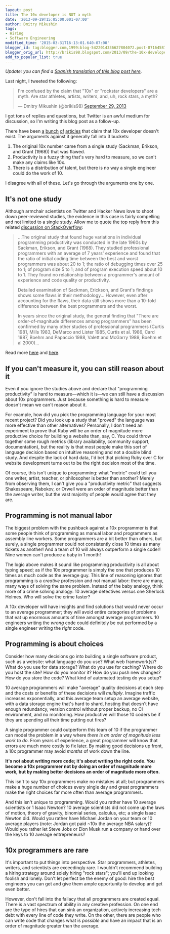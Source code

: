 ```yaml
---
layout: post
title: The 10x developer is NOT a myth
date: '2013-09-29T15:05:00.001-07:00'
author: Dmitry Mikushin
tags:
- Hiring
- Software Engineering
modified_time: '2015-03-31T16:13:01.640-07:00'
blogger_id: tag:blogger.com,1999:blog-5422014336627804072.post-8716458741587159889
blogger_orig_url: http://brikis98.blogspot.com/2013/09/the-10x-developer-is-not-myth.html
add_to_popular_list: true
---
```


*Update: you can find a [Spanish translation of this blog post here](https://www.campusmvp.es/recursos/post/el-desarrollador-estrella-del-rock-10x-no-es-un-mito.aspx).*

Last night, I tweeted the following: 

<blockquote class="twitter-tweet" lang="en"><p>I&#39;m confused by the claim that &quot;10x&quot; or &quot;rockstar developers&quot; are a myth. Are star athletes, artists, writers, and, uh, rock stars, a myth?</p>&mdash; Dmitry Mikushin (@brikis98) <a href="https://twitter.com/brikis98/status/384208625725497344">September 29, 2013</a></blockquote>
<script async src="//platform.twitter.com/widgets.js" charset="utf-8"></script>

I got tons of replies and questions, but Twitter is an awful medium for 
discussion, so I'm writing this blog post as a follow-up. 

There have been 
[a](http://blog.jelastic.com/2012/04/24/7-programming-myths-busted/) 
[bunch](http://sdt.bz/36247) 
[of](http://www.knowing.net/index.php/2011/12/11/why-10x-ticks-me-off/) 
[articles](http://www.hanselman.com/blog/TheMythOfTheRockstarProgrammer.aspx) 
that claim that 10x developer doesn't exist. The arguments against it 
generally fall into 3 buckets: 

1. The original 10x number came from a single study (Sackman, Erikson, and 
Grant (1968)) that was flawed. 
1. Productivity is a fuzzy thing that's very hard to measure, so we can't make 
any claims like 10x. 
1. There is a distribution of talent, but there is no way a single engineer 
could do the work of 10. 

I disagree with all of these. Let's go through the arguments one by one. 
 
## It's not one study

Although armchair scientists on Twitter and Hacker News love to shoot 
down peer-reviewed studies, the evidence in this case is fairly compelling and 
not limited to a single study. Allow me to quote the top reply from this 
related [discussion on 
StackOverflow](http://programmers.stackexchange.com/questions/179616/a-good-programmer-can-be-as-10-times-more-productive-than-a-mediocre-one): 

<blockquote>
  <p>
    ...The original study that found huge variations in 
    individual programming productivity was conducted in the late 1960s by 
    Sackman, Erikson, and Grant (1968). They studied professional programmers with 
    an average of 7 years' experience and found that the ratio of initial coding 
    time between the best and worst programmers was about 20 to 1; the ratio of 
    debugging times over 25 to 1; of program size 5 to 1; and of program execution 
    speed about 10 to 1. They found no relationship between a programmer's amount 
    of experience and code quality or 
    productivity.
  </p>
  <p>
    Detailed examination of Sackman, 
    Erickson, and Grant's findings shows some flaws in their methodology... 
    However, even after accounting for the flaws, their data still shows more than 
    a 10-fold difference between the best programmers and the 
    worst.
  </p>
  <p>
    In years since the original study, the general 
    finding that "There are order-of-magnitude differences among programmers" has 
    been confirmed by many other studies of professional programmers (Curtis 1981, 
    Mills 1983, DeMarco and Lister 1985, Curtis et al. 1986, Card 1987, Boehm and 
    Papaccio 1988, Valett and McGarry 1989, Boehm et al 
    2000)...
  </p>
</blockquote>

Read more 
[here](http://programmers.stackexchange.com/questions/179616/a-good-programmer-can-be-as-10-times-more-productive-than-a-mediocre-one) 
and 
[here](http://www.construx.com/10x_Software_Development/Origins_of_10X_%E2%80%93_How_Valid_is_the_Underlying_Research_/). 

## If you can't measure it, you can still reason about it 

Even if you ignore the studies above and declare that "programming 
productivity" is hard to measure&mdash;which it is&mdash;we can still have a 
discussion about 10x programmers. Just because something is hard to measure 
doesn't mean we can't reason about it. 

For example, how did you pick the programming language for your most recent 
project? Did you look up a study that "proved" the language was more effective 
than other alternatives? Personally, I don't need an experiment to prove that 
Ruby will be an order of magnitude more productive choice for building a 
website than, say, C. You could throw together some rough metrics (library 
availability, community support, documentation), but the reality is that most 
people make this sort of language decision based on intuitive reasoning and 
not a double blind study. And despite the lack of hard data, I'd bet that 
picking Ruby over C for website development turns out to be the right decision 
most of the time. 

Of course, this isn't unique to programming: what "metric" could tell you one 
writer, artist, teacher, or philosopher is better than another? Merely from 
observing them, I can't give you a "productivity metric" that suggests 
Shakespeare, Nabokov, or Orwell were an order of magnitude better than the 
average writer, but the vast majority of people would agree that they are. 


## Programming is not manual labor 

The biggest problem with the pushback against a 10x programmer is that some 
people think of programming as manual labor and programmers as assembly line 
workers. Some programmers are a bit better than others, but surely, a single 
programmer could not consistently close 10 times as many tickets as another! 
And a team of 10 will always outperform a single coder! Nine women can't 
produce a baby in 1 month! 

The logic above makes it sound like programming productivity is all about 
typing speed; as if the 10x programmer is simply the one that produces 10 
times as much code as the average guy. This line of reasoning ignores that 
programming is a *creative* profession and not manual labor: there are many, 
many ways of solving the same problem. Instead of the baby analogy, think more 
of a crime solving analogy: 10 average detectives versus one Sherlock Holmes. 
Who will solve the crime faster? 

A 10x developer will have insights and find solutions that would never occur 
to an average programmer; they will avoid entire categories of problems that 
eat up enormous amounts of time amongst average programmers. 10 engineers 
writing the *wrong* code could definitely be out performed by a single 
engineer writing the *right* code. 

## Programming is about choices 

Consider how many decisions go into building a single software product, such 
as a website: what language do you use? What web framework(s)? What do you use 
for data storage? What do you use for caching? Where do you host the site? How 
do you monitor it? How do you push new changes? How do you store the code? 
What kind of automated testing do you setup? 

10 average programmers will make "average" quality decisions at each step and 
the costs or benefits of these decisions will *multiply*. Imagine traffic 
increases exponentially, and this average team setup an average website, with 
a data storage engine that's hard to shard, hosting that doesn't have enough 
redundancy, version control without proper backup, no CI environment, and no 
monitoring. How productive will those 10 coders be if they are spending all 
their time putting out fires? 

A single programmer could outperform this team of 10 if the programmer can 
model the problem in a way where *there is an order of magnitude less work to 
do*. From years of experience, a great programmer will know that errors are 
much more costly to fix later. By making good decisions up front, a 10x 
programmer may avoid *months* of work down the line. 

**It's not about writing more code; it's about writing the right code. You 
become a 10x programmer not by doing an order of magnitude more work, but by 
making better decisions an order of magnitude more often.** 

This isn't to say 10x programmers make no mistakes at all; but programmers 
make a huge number of choices every single day and great programmers make the 
right choices far more often than average programmers. 

And this isn't unique to programming. Would you rather have 10 average 
scientists or 1 Isaac Newton? 10 average scientists did not come up the laws 
of motion, theory of gravity, binomial series, calculus, etc; a single Isaac 
Newton did. Would you rather have Michael Jordan on your team or 10 average 
players (note: Jordan got paid ~10x the average NBA salary)? Would you rather 
let Steve Jobs or Elon Musk run a company or hand over the keys to 10 average 
entrepreneurs? 

## 10x programmers are rare 

It's important to put things into perspective. Star programmers, athletes, 
writers, and scientists are exceedingly rare. I wouldn't recommend building a 
hiring strategy around solely hiring "rock stars"; you'll end up looking 
foolish and lonely. Don't let perfect be the enemy of good: hire the best 
engineers you can get and give them ample opportunity to develop and get even 
better. 

However, don't fall into the fallacy that all programmers are created equal. 
There is a vast spectrum of ability in any creative profession. On one end are 
the type of hires that can sink an organization, actively increasing tech debt 
with every line of code they write. On the other, there are people who can 
write code that changes what is *possible* and have an impact that is an order 
of magnitude greater than the average. 
